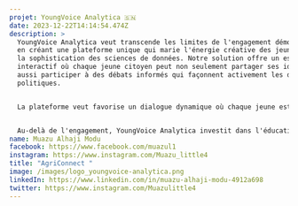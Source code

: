 ```yaml
---
projet: YoungVoice Analytica 🇸🇳
date: 2023-12-22T14:14:54.474Z
description: >
  YoungVoice Analytica veut transcende les limites de l'engagement démocratique
  en créant une plateforme unique qui marie l'énergie créative des jeunes avec
  la sophistication des sciences de données. Notre solution offre un espace
  interactif où chaque jeune citoyen peut non seulement partager ses idées, mais
  aussi participer à des débats informés qui façonnent activement les décisions
  politiques.


  La plateforme veut favorise un dialogue dynamique où chaque jeune est encouragé à exprimer ses opinions. Des fonctionnalités interactives stimulent des discussions significatives, transformant ainsi chaque interaction en un acte de participation démocratique.


  Au-delà de l'engagement, YoungVoice Analytica investit dans l'éducation. Des modules éducatifs numériques novateurs élèvent la compréhension des jeunes sur les processus démocratiques, les armant ainsi pour une participation plus informée.
name: Muazu Alhaji Modu
facebook: https://www.facebook.com/muazul1
instagram: https://www.instagram.com/Muazu_little4
title: "AgriConnect "
image: /images/logo_youngvoice-analytica.png
linkedIn: https://www.linkedin.com/in/muazu-alhaji-modu-4912a698
twitter: https://www.instagram.com/Muazulittle4
---
```

